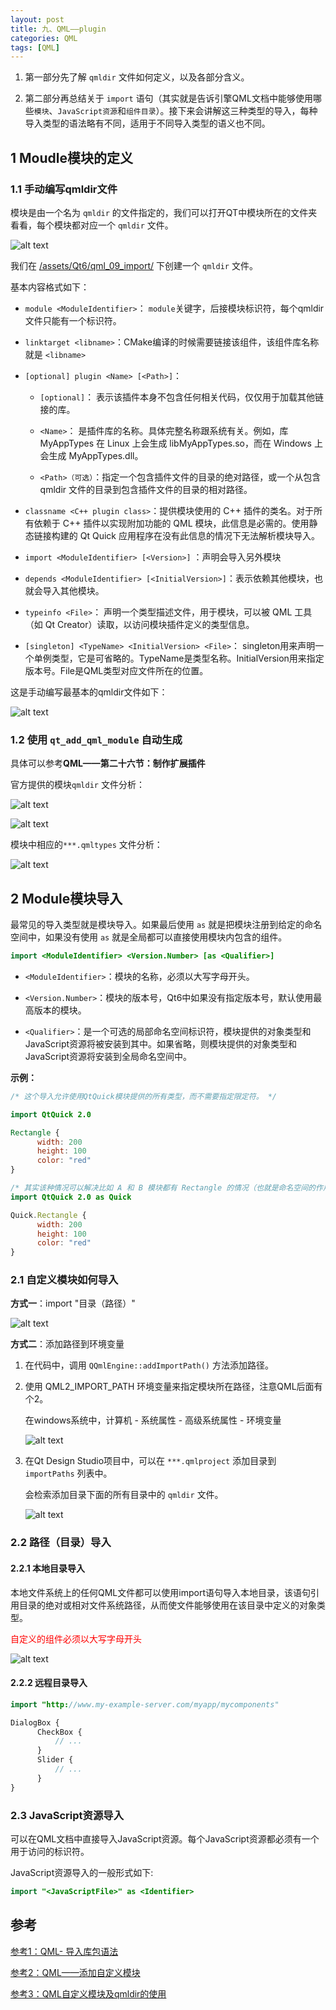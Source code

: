 ```yaml
---
layout: post
title: 九、QML——plugin
categories: QML
tags: [QML]
---
```


1. 第一部分先了解 `qmldir` 文件如何定义，以及各部分含义。

2. 第二部分再总结关于 `import` 语句（其实就是告诉引擎QML文档中能够使用哪些`模块`、`JavaScript资源`和`组件目录`）。接下来会讲解这三种类型的导入，每种导入类型的语法略有不同，适用于不同导入类型的语义也不同。

## 1 Moudle模块的定义

### 1.1 手动编写qmldir文件

模块是由一个名为 `qmldir` 的文件指定的，我们可以打开QT中模块所在的文件夹看看，每个模块都对应一个 `qmldir` 文件。

![alt text](/assets/Qt6/qml_09_import/image/image-1.png)

我们在 [/assets/Qt6/qml_09_import/](/assets/Qt6/qml_09_import/) 下创建一个 `qmldir` 文件。

基本内容格式如下：

- `module <ModuleIdentifier>`：  `module`关键字，后接模块标识符，每个qmldir文件只能有一个标识符。

- `linktarget <libname>`：CMake编译的时候需要链接该组件，该组件库名称就是 `<libname>`

- `[optional] plugin <Name> [<Path>]`：
  
  - `[optional]`： 表示该插件本身不包含任何相关代码，仅仅用于加载其他链接的库。
  
  - `<Name>`： 是插件库的名称。具体完整名称跟系统有关。例如，库 MyAppTypes 在 Linux 上会生成 libMyAppTypes.so，而在 Windows 上会生成 MyAppTypes.dll。
  
  - `<Path>（可选）`：指定一个包含插件文件的目录的绝对路径，或一个从包含 qmldir 文件的目录到包含插件文件的目录的相对路径。

- `classname <C++ plugin class>`：提供模块使用的 C++ 插件的类名。对于所有依赖于 C++ 插件以实现附加功能的 QML 模块，此信息是必需的。使用静态链接构建的 Qt Quick 应用程序在没有此信息的情况下无法解析模块导入。

- `import <ModuleIdentifier> [<Version>]` ：声明会导入另外模块

- `depends <ModuleIdentifier> [<InitialVersion>]`：表示依赖其他模块，也就会导入其他模块。

- `typeinfo <File>`： 声明一个类型描述文件，用于模块，可以被 QML 工具（如 Qt Creator）读取，以访问模块插件定义的类型信息。

- `[singleton] <TypeName> <InitialVersion> <File>`： singleton用来声明一个单例类型，它是可省略的。TypeName是类型名称。InitialVersion用来指定版本号。File是QML类型对应文件所在的位置。

这是手动编写最基本的qmldir文件如下：

![alt text](/assets/Qt6/qml_09_import/image/image-2.png)


### 1.2 使用 `qt_add_qml_module` 自动生成

具体可以参考**QML——第二十六节：制作扩展插件**

官方提供的模块`qmldir` 文件分析：

![alt text](/assets/Qt6/qml_09_import/image/image-7.png)

![alt text](/assets/Qt6/qml_09_import/image/image-8.png)

模块中相应的`***.qmltypes` 文件分析：

![alt text](/assets/Qt6/qml_09_import/image/image-9.png)


## 2 Module模块导入

最常见的导入类型就是模块导入。如果最后使用 `as` 就是把模块注册到给定的命名空间中，如果没有使用 `as` 就是全局都可以直接使用模块内包含的组件。

```qml
import <ModuleIdentifier> <Version.Number> [as <Qualifier>]
```

- `<ModuleIdentifier>`：模块的名称，必须以大写字母开头。

- `<Version.Number>`：模块的版本号，Qt6中如果没有指定版本号，默认使用最高版本的模块。

- `<Qualifier>`：是一个可选的局部命名空间标识符，模块提供的对象类型和JavaScript资源将被安装到其中。如果省略，则模块提供的对象类型和JavaScript资源将安装到全局命名空间中。

**示例：**

```qml
/* 这个导入允许使用QtQuick模块提供的所有类型，而不需要指定限定符。 */

import QtQuick 2.0

Rectangle {
      width: 200
      height: 100
      color: "red"
}

/* 其实该种情况可以解决比如 A 和 B 模块都有 Rectangle 的情况（也就是命名空间的作用） */
import QtQuick 2.0 as Quick

Quick.Rectangle {
      width: 200
      height: 100
      color: "red"
}
```

### 2.1 自定义模块如何导入

**方式一**：import "目录（路径）"

![alt text](/assets/Qt6/qml_09_import/image/image-3.png)

**方式二**：添加路径到环境变量

1. 在代码中，调用 `QQmlEngine::addImportPath()` 方法添加路径。

2. 使用 QML2_IMPORT_PATH 环境变量来指定模块所在路径，注意QML后面有个2。
    
    在windows系统中，计算机 - 系统属性 - 高级系统属性 - 环境变量

    ![alt text](/assets/Qt6/qml_09_import/image/image-4.png)

3. 在Qt Design Studio项目中，可以在 `***.qmlproject` 添加目录到 `importPaths` 列表中。

    会检索添加目录下面的所有目录中的 `qmldir` 文件。

    ![alt text](/assets/Qt6/qml_09_import/image/image-5.png)


### 2.2 路径（目录）导入

#### 2.2.1 本地目录导入

本地文件系统上的任何QML文件都可以使用import语句导入本地目录，该语句引用目录的绝对或相对文件系统路径，从而使文件能够使用在该目录中定义的对象类型。

<font color="red">自定义的组件必须以大写字母开头</font>

![alt text](/assets/Qt6/qml_09_import/image/image-6.png)

#### 2.2.2 远程目录导入

```qml
import "http://www.my-example-server.com/myapp/mycomponents"

DialogBox {
      CheckBox {
          // ...
      }
      Slider {
          // ...
      }
}
```

### 2.3 JavaScript资源导入

可以在QML文档中直接导入JavaScript资源。每个JavaScript资源都必须有一个用于访问的标识符。

JavaScript资源导入的一般形式如下:

```qml
import "<JavaScriptFile>" as <Identifier>
```

## 参考

[参考1：QML- 导入库包语法](https://blog.csdn.net/qq_43680827/article/details/128963519)

[参考2：QML——添加自定义模块](https://www.cnblogs.com/hellovenus/p/qml_custom_module.html)

[参考3：QML自定义模块及qmldir的使用](https://blog.csdn.net/luoyayun361/article/details/130181002)